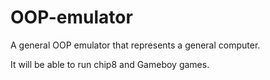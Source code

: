 # OOP-emulator
A general OOP emulator that represents a general computer.

It will be able to run chip8 and Gameboy games.
